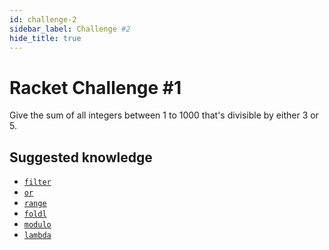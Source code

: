 ```yaml
---
id: challenge-2
sidebar_label: Challenge #2
hide_title: true
---
```


# Racket Challenge #1

Give the sum of all integers between 1 to 1000 that's divisible by either 3 or 5.

## Suggested knowledge
* [`filter`][1]
* [`or`][2]
* [`range`][3]
* [`foldl`][4]
* [`modulo`][5]
* [`lambda`][6]

[1]: https://docs.racket-lang.org/reference/pairs.html#%28def._%28%28lib._racket%2Fprivate%2Flist..rkt%29._filter%29%29
[2]: https://docs.racket-lang.org/reference/if.html#%28form._%28%28lib._racket%2Fprivate%2Fletstx-scheme..rkt%29._or%29%29
[3]: https://docs.racket-lang.org/reference/pairs.html#%28def._%28%28lib._racket%2Flist..rkt%29._range%29%29
[4]: https://docs.racket-lang.org/reference/pairs.html#%28def._%28%28lib._racket%2Fprivate%2Flist..rkt%29._foldl%29%29
[5]: https://docs.racket-lang.org/reference/generic-numbers.html#%28def._%28%28quote._~23~25kernel%29._modulo%29%29
[6]: https://docs.racket-lang.org/guide/lambda.html
